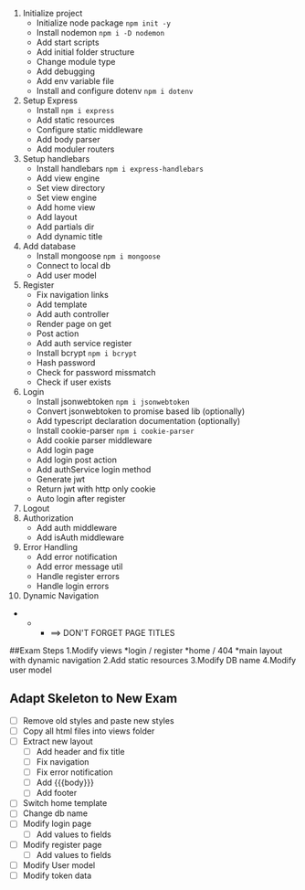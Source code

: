1. Initialize project 
   * Initialize node package `npm init -y`
   * Install nodemon `npm i -D nodemon`
   * Add start scripts
   * Add initial folder structure
   * Change module type
   * Add debugging
   * Add env variable file
   * Install and configure dotenv `npm i dotenv`
2. Setup Express
   * Install `npm i express`
   * Add static resources
   * Configure static middleware
   * Add body parser
   * Add moduler routers
3. Setup handlebars
   * Install handlebars `npm i express-handlebars`
   * Add view engine
   * Set view directory
   * Set view engine
   * Add home view
   * Add layout
   * Add partials dir
   * Add dynamic title
4. Add database
   * Install mongoose `npm i mongoose`
   * Connect to local db
   * Add user model
5. Register
   * Fix navigation links
   * Add template
   * Add auth controller
   * Render page on get
   * Post action
   * Add auth service register
   * Install bcrypt `npm i bcrypt`
   * Hash password
   * Check for password missmatch
   * Check if user exists
6. Login
   * Install jsonwebtoken `npm i jsonwebtoken`
   * Convert jsonwebtoken to promise based lib (optionally)
   * Add typescript declaration documentation (optionally)
   * Install cookie-parser `npm i cookie-parser`
   * Add cookie parser middleware
   * Add login page
   * Add login post action
   * Add authService login method
   * Generate jwt
   * Return jwt with http only cookie
   * Auto login after register
7. Logout
8. Authorization
   * Add auth middleware
   * Add isAuth middleware
9. Error Handling
   * Add error notification
   * Add error message util
   * Handle register errors
   * Handle login errors
10. Dynamic Navigation
* * * ==> DON'T FORGET PAGE TITLES

##Exam Steps
1.Modify views
*login / register
*home / 404
*main layout with dynamic navigation
2.Add static resources
3.Modify DB name
4.Modify user model

## Adapt Skeleton to New Exam
 - [ ] Remove old styles and paste new styles
 - [ ] Copy all html files into views folder
 - [ ] Extract new layout
   - [ ] Add header and fix title
   - [ ] Fix navigation
   - [ ] Fix error notification
   - [ ] Add {{{body}}}
   - [ ] Add footer
 - [ ] Switch home template
 - [ ] Change db name
 - [ ] Modify login page
   - [ ] Add values to fields
 - [ ] Modify register page
   - [ ] Add values to fields
 - [ ] Modify User model
 - [ ] Modify token data